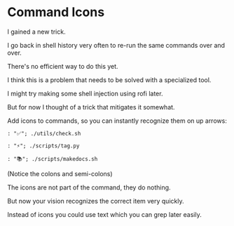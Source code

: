 # Command Icons

I gained a new trick.

I go back in shell history very often to re-run the same commands over and over.

There's no efficient way to do this yet.

I think this is a problem that needs to be solved with a specialized tool.

I might try making some shell injection using rofi later.

But for now I thought of a trick that mitigates it somewhat.

Add icons to commands, so you can instantly recognize them on up arrows:

`: "✅"; ./utils/check.sh`

`: "⚡"; ./scripts/tag.py`

`: "📚"; ./scripts/makedocs.sh`

(Notice the colons and semi-colons)

The icons are not part of the command, they do nothing.

But now your vision recognizes the correct item very quickly.

Instead of icons you could use text which you can grep later easily.